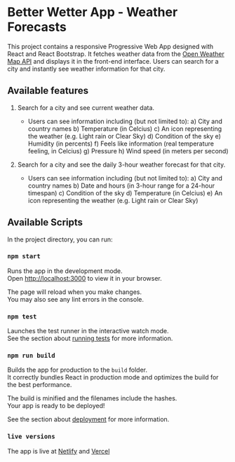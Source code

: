 # Better Wetter App - Weather Forecasts

This project contains a responsive Progressive Web App designed with React and React Bootstrap. It fetches weather data from the [Open Weather Map API](https://openweathermap.org/) and displays it in the front-end interface. Users can search for a city and instantly see weather information for that city.

## Available features

1. Search for a city and see current weather data.
    - Users can see information including (but not limited to):
   a) City and country names
   b) Temperature (in Celcius)
   c) An icon representing the weather (e.g. Light rain or Clear Sky)
   d) Condition of the sky
   e) Humidity (in percents)
   f) Feels like information (real temperature feeling, in Celcius)
   g) Pressure
   h) Wind speed (in meters per second)
   
2. Search for a city and see the daily 3-hour weather forecast for that city.
   - Users can see information including (but not limited to):
   a) City and country names
   b) Date and hours (in 3-hour range for a 24-hour timespan)
   c) Condition of the sky
   d) Temperature (in Celcius)
   e) An icon representing the weather (e.g. Light rain or Clear Sky)


## Available Scripts

In the project directory, you can run:

### `npm start`

Runs the app in the development mode.\
Open [http://localhost:3000](http://localhost:3000) to view it in your browser.

The page will reload when you make changes.\
You may also see any lint errors in the console.

### `npm test`

Launches the test runner in the interactive watch mode.\
See the section about [running tests](https://facebook.github.io/create-react-app/docs/running-tests) for more information.

### `npm run build`

Builds the app for production to the `build` folder.\
It correctly bundles React in production mode and optimizes the build for the best performance.

The build is minified and the filenames include the hashes.\
Your app is ready to be deployed!

See the section about [deployment](https://facebook.github.io/create-react-app/docs/deployment) for more information.

### `live versions`
The app is live at [Netlify](https://better-wetter.netlify.app/) and [Vercel](https://better-wetter.vercel.app/)

